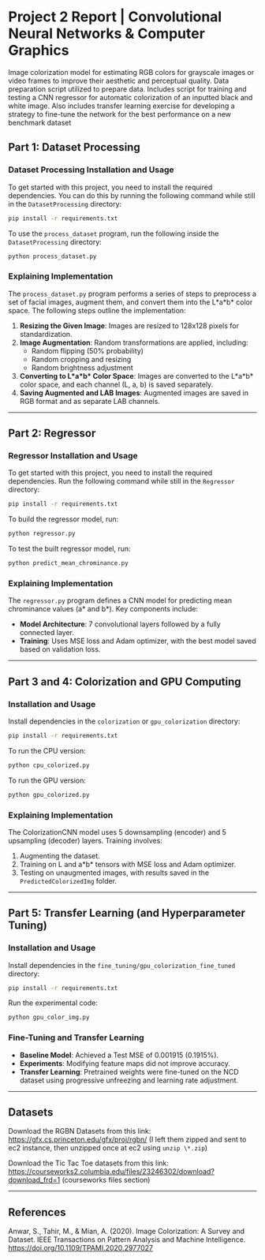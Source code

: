 # Project 2 Report | Convolutional Neural Networks & Computer Graphics
Image colorization model for estimating RGB colors for grayscale images or video frames to improve their aesthetic and perceptual quality. Data preparation script utilized to prepare data. Includes script for training and testing a CNN regressor for automatic colorization of an inputted black and white image. Also includes transfer learning exercise for developing a strategy to fine-tune the network for the best performance on a new benchmark dataset

## Part 1: Dataset Processing

### Dataset Processing Installation and Usage
To get started with this project, you need to install the required dependencies. You can do this by running the following command while still in the `DatasetProcessing` directory:

```bash
pip install -r requirements.txt
```

To use the `process_dataset` program, run the following inside the `DatasetProcessing` directory:

```bash
python process_dataset.py
```

### Explaining Implementation
The `process_dataset.py` program performs a series of steps to preprocess a set of facial images, augment them, and convert them into the L\*a\*b\* color space. The following steps outline the implementation:

1. **Resizing the Given Image**: Images are resized to 128x128 pixels for standardization.
2. **Image Augmentation**: Random transformations are applied, including:
   - Random flipping (50% probability)
   - Random cropping and resizing
   - Random brightness adjustment
3. **Converting to L\*a\*b\* Color Space**: Images are converted to the L\*a\*b\* color space, and each channel (L, a, b) is saved separately.
4. **Saving Augmented and LAB Images**: Augmented images are saved in RGB format and as separate LAB channels.

---

## Part 2: Regressor

### Regressor Installation and Usage
To get started with this project, you need to install the required dependencies. Run the following command while still in the `Regressor` directory:

```bash
pip install -r requirements.txt
```

To build the regressor model, run:

```bash
python regressor.py
```

To test the built regressor model, run:

```bash
python predict_mean_chrominance.py
```

### Explaining Implementation
The `regressor.py` program defines a CNN model for predicting mean chrominance values (a\* and b\*). Key components include:
- **Model Architecture**: 7 convolutional layers followed by a fully connected layer.
- **Training**: Uses MSE loss and Adam optimizer, with the best model saved based on validation loss.

---

## Part 3 and 4: Colorization and GPU Computing

### Installation and Usage
Install dependencies in the `colorization` or `gpu_colorization` directory:

```bash
pip install -r requirements.txt
```

To run the CPU version:

```bash
python cpu_colorized.py
```

To run the GPU version:

```bash
python gpu_colorized.py
```

### Explaining Implementation
The ColorizationCNN model uses 5 downsampling (encoder) and 5 upsampling (decoder) layers. Training involves:
1. Augmenting the dataset.
2. Training on L and a\*b\* tensors with MSE loss and Adam optimizer.
3. Testing on unaugmented images, with results saved in the `PredictedColorizedImg` folder.

---

## Part 5: Transfer Learning (and Hyperparameter Tuning)

### Installation and Usage
Install dependencies in the `fine_tuning/gpu_colorization_fine_tuned` directory:

```bash
pip install -r requirements.txt
```

Run the experimental code:

```bash
python gpu_color_img.py
```

### Fine-Tuning and Transfer Learning
- **Baseline Model**: Achieved a Test MSE of 0.001915 (0.1915%).
- **Experiments**: Modifying feature maps did not improve accuracy.
- **Transfer Learning**: Pretrained weights were fine-tuned on the NCD dataset using progressive unfreezing and learning rate adjustment.

---


## Datasets 
Download the RGBN Datasets from this link: https://gfx.cs.princeton.edu/gfx/proj/rgbn/ (I left them zipped and sent to ec2 instance, then unzipped once at ec2 using ```unzip \*.zip```)

Download the Tic Tac Toe datasets from this link: https://courseworks2.columbia.edu/files/23246302/download?download_frd=1 (courseworks files section)

---

## References
Anwar, S., Tahir, M., & Mian, A. (2020). Image Colorization: A Survey and Dataset. IEEE Transactions on Pattern Analysis and Machine Intelligence. https://doi.org/10.1109/TPAMI.2020.2977027
